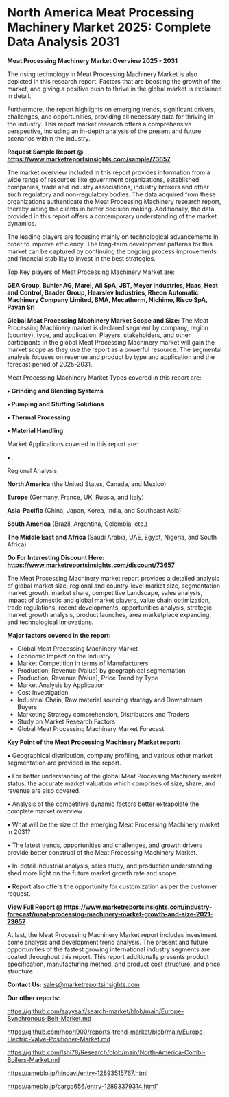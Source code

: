 # North America Meat Processing Machinery Market 2025: Complete Data Analysis 2031

<Strong> Meat Processing Machinery Market Overview 2025 - 2031</strong>

The rising technology in Meat Processing Machinery Market is also depicted in this research report. Factors that are boosting the growth of the market, and giving a positive push to thrive in the global market is explained in detail.

Furthermore, the report highlights on emerging trends, significant drivers, challenges, and opportunities, providing all necessary data for thriving in the industry. This report market research offers a comprehensive perspective, including an in-depth analysis of the present and future scenarios within the industry.

<strong>Request Sample Report @ <a href=https://www.marketreportsinsights.com/sample/73657>https://www.marketreportsinsights.com/sample/73657</a></strong>

The market overview included in this report provides information from a wide range of resources like government organizations, established companies, trade and industry associations, industry brokers and other such regulatory and non-regulatory bodies. The data acquired from these organizations authenticate the Meat Processing Machinery research report, thereby aiding the clients in better decision making. Additionally, the data provided in this report offers a contemporary understanding of the market dynamics.

The leading players are focusing mainly on technological advancements in order to improve efficiency. The long-term development patterns for this market can be captured by continuing the ongoing process improvements and financial stability to invest in the best strategies.

Top Key players of Meat Processing Machinery Market are:

<strong>GEA Group, Buhler AG, Marel, Ali SpA, JBT, Meyer Industries, Haas, Heat and Control, Baader Group, Haarslev Industries, Rheon Automatic Machinery Company Limited, BMA, Mecatherm, Nichimo, Risco SpA, Pavan Srl</strong>

<strong><b>Global Meat Processing Machinery Market Scope and Size:</b></strong>
The Meat Processing Machinery market is declared segment by company, region (country), type, and application. Players, stakeholders, and other participants in the global Meat Processing Machinery market will gain the market scope as they use the report as a powerful resource. The segmental analysis focuses on revenue and product by type and application and the forecast period of 2025-2031.

Meat Processing Machinery Market Types covered in this report are:

<strong>• Grinding and Blending Systems

• Pumping and Stuffing Solutions

• Thermal Processing

• Material Handling</strong>

Market Applications covered in this report are:

<strong>• .</strong> 

Regional Analysis

<strong>North America</strong> (the United States, Canada, and Mexico)

<strong>Europe</strong> (Germany, France, UK, Russia, and Italy)

<strong>Asia-Pacific</strong> (China, Japan, Korea, India, and Southeast Asia)

<strong>South America</strong> (Brazil, Argentina, Colombia, etc.)

<strong>The Middle East and Africa</strong> (Saudi Arabia, UAE, Egypt, Nigeria, and South Africa)

<strong>Go For Interesting Discount Here: <a href=https://www.marketreportsinsights.com/discount/73657>https://www.marketreportsinsights.com/discount/73657</a></strong>

The Meat Processing Machinery market report provides a detailed analysis of global market size, regional and country-level market size, segmentation market growth, market share, competitive Landscape, sales analysis, impact of domestic and global market players, value chain optimization, trade regulations, recent developments, opportunities analysis, strategic market growth analysis, product launches, area marketplace expanding, and technological innovations.

<strong><b>Major factors covered in the report:</b></strong>
<ul>
  <li>Global Meat Processing Machinery Market </li>
  <li>Economic Impact on the Industry</li>
  <li>Market Competition in terms of Manufacturers</li>
  <li>Production, Revenue (Value) by geographical segmentation</li>
  <li>Production, Revenue (Value), Price Trend by Type</li>
  <li>Market Analysis by Application</li>
  <li>Cost Investigation</li>
  <li>Industrial Chain, Raw material sourcing strategy and Downstream Buyers</li>
  <li>Marketing Strategy comprehension, Distributors and Traders</li>
  <li>Study on Market Research Factors</li>
  <li>Global Meat Processing Machinery Market Forecast</li>
</ul>

<strong><b>Key Point of the Meat Processing Machinery Market report:</b></strong>

• Geographical distribution, company profiling, and various other market segmentation are provided in the report.

• For better understanding of the global Meat Processing Machinery market status, the accurate market valuation which comprises of size, share, and revenue are also covered.

• Analysis of the competitive dynamic factors better extrapolate the complete market overview

• What will be the size of the emerging Meat Processing Machinery market in 2031?

• The latest trends, opportunities and challenges, and growth drivers provide better construal of the Meat Processing Machinery Market.

• In-detail industrial analysis, sales study, and production understanding shed more light on the future market growth rate and scope.

• Report also offers the opportunity for customization as per the customer request.

<strong><b>View Full Report @ <a href=https://www.marketreportsinsights.com/industry-forecast/meat-processing-machinery-market-growth-and-size-2021-73657>https://www.marketreportsinsights.com/industry-forecast/meat-processing-machinery-market-growth-and-size-2021-73657</a></b></strong>


At last, the Meat Processing Machinery Market report includes investment come analysis and development trend analysis. The present and future opportunities of the fastest growing international industry segments are coated throughout this report. This report additionally presents product specification, manufacturing method, and product cost structure, and price structure.

<strong>Contact Us:</strong>
sales@marketreportsinsights.com

<strong>Our other reports:</strong>

<a href=https://github.com/sayysaif/search-market/blob/main/Europe-Synchronous-Belt-Market.md>https://github.com/sayysaif/search-market/blob/main/Europe-Synchronous-Belt-Market.md</a>

<a href=https://github.com/noori900/reports-trend-market/blob/main/Europe-Electric-Valve-Positioner-Market.md>https://github.com/noori900/reports-trend-market/blob/main/Europe-Electric-Valve-Positioner-Market.md</a>

<a href=https://github.com/Ishi78/Research/blob/main/North-America-Combi-Boilers-Market.md>https://github.com/Ishi78/Research/blob/main/North-America-Combi-Boilers-Market.md</a>

<a href=https://ameblo.jp/hindavi/entry-12893515767.html>https://ameblo.jp/hindavi/entry-12893515767.html</a>

<a href=https://ameblo.jp/cargo656/entry-12893379314.html>https://ameblo.jp/cargo656/entry-12893379314.html</a>"
